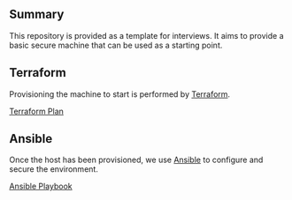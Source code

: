 ## Summary

This repository is provided as a template for interviews. It aims to
provide a basic secure machine that can be used as a starting point.

## Terraform

Provisioning the machine to start is performed by
[Terraform](https://www.terraform.io/).

[Terraform Plan](terraform/)

## Ansible

Once the host has been provisioned, we use
[Ansible](https://www.ansible.com/) to configure and secure the
environment.

[Ansible Playbook](ansible/)
